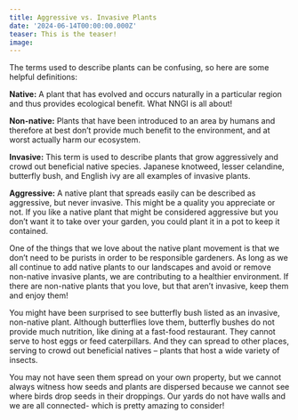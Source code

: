 ```yaml
---
title: Aggressive vs. Invasive Plants
date: '2024-06-14T00:00:00.000Z'
teaser: This is the teaser!
image:
---
```


The terms used to describe plants can be confusing, so here are some helpful definitions:

**Native:** A plant that has evolved and occurs naturally in a particular region and thus provides ecological benefit. What NNGI is all about!

**Non-native:** Plants that have been introduced to an area by humans and therefore at best don’t provide much benefit to the environment, and at worst actually harm our ecosystem.

**Invasive:** This term is used to describe plants that grow aggressively and crowd out beneficial native species. Japanese knotweed, lesser celandine, butterfly bush, and English ivy are all examples of invasive plants.

**Aggressive:** A native plant that spreads easily can be described as aggressive, but never invasive. This might be a quality you appreciate or not. If you like a native plant that might be considered aggressive but you don’t want it to take over your garden, you could plant it in a pot to keep it contained.

One of the things that we love about the native plant movement is that we don’t need to be purists in order to be responsible gardeners. As long as we all continue to add native plants to our landscapes and avoid or remove non-native invasive plants, we are contributing to a healthier environment. If there are non-native plants that you love, but that aren’t invasive, keep them and enjoy them!

You might have been surprised to see butterfly bush listed as an invasive, non-native plant. Although butterflies love them, butterfly bushes do not provide much nutrition, like dining at a fast-food restaurant. They cannot serve to host eggs or feed caterpillars. And they can spread to other places, serving to crowd out beneficial natives – plants that host a wide variety of insects.

You may not have seen them spread on your own property, but we cannot always witness how seeds and plants are dispersed because we cannot see where birds drop seeds in their droppings. Our yards do not have walls and we are all connected- which is pretty amazing to consider!
